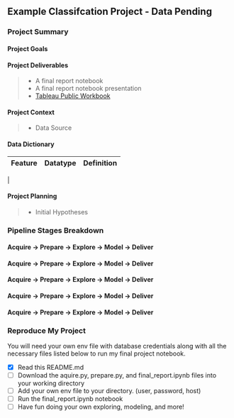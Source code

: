 ## Example Classifcation Project - Data Pending
### Project Summary


#### Project Goals


#### Project Deliverables
> - A final report notebook 
> - A final report notebook presentation
> - [Tableau Public Workbook]()

#### Project Context
> - Data Source


#### Data Dictionary

|Feature|Datatype|Definition|
|-------|--------|----------|
|


#### Project Planning
> - Initial Hypotheses


### Pipeline Stages Breakdown

#### **Acquire ->** Prepare -> Explore -> Model -> Deliver


#### Acquire -> **Prepare ->** Explore -> Model -> Deliver


#### Acquire -> Prepare -> **Explore ->** Model -> Deliver


#### Acquire -> Prepare -> Explore -> **Model ->** Deliver


#### Acquire -> Prepare -> Explore -> Model -> **Deliver**

### Reproduce My Project
You will need your own env file with database credentials along with all the necessary files listed below to run my final project notebook. 
- [x] Read this README.md
- [ ] Download the aquire.py, prepare.py, and final_report.ipynb files into your working directory
- [ ] Add your own env file to your directory. (user, password, host)
- [ ] Run the final_report.ipynb notebook
- [ ] Have fun doing your own exploring, modeling, and more! 